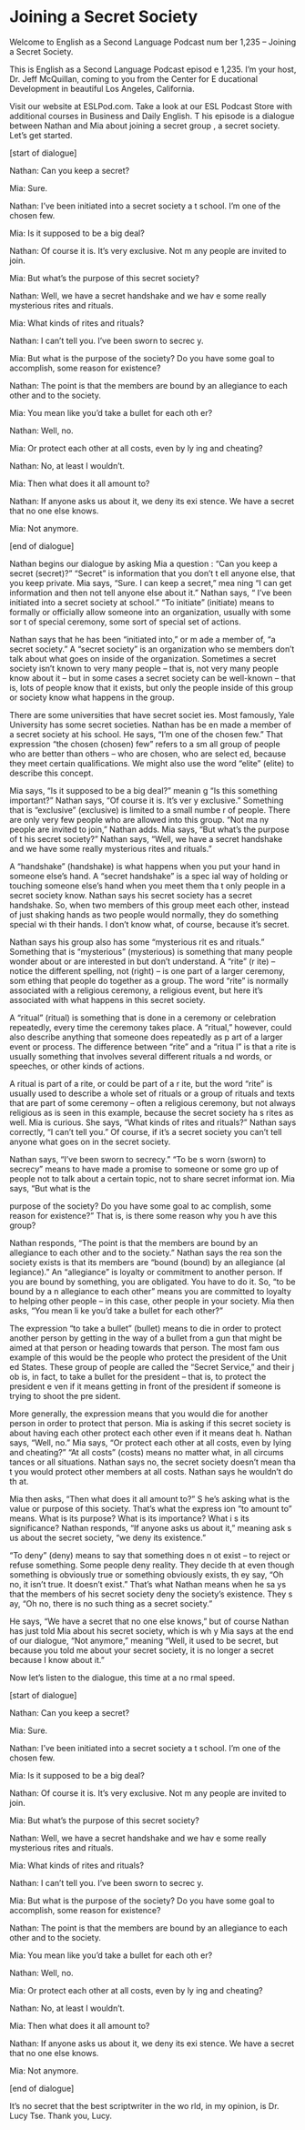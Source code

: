 # Joining a Secret Society

Welcome to English as a Second Language Podcast num ber 1,235 – Joining a Secret Society.

This is English as a Second Language Podcast episod e 1,235. I’m your host, Dr. Jeff McQuillan, coming to you from the Center for E ducational Development in beautiful Los Angeles, California.

Visit our website at ESLPod.com. Take a look at our  ESL Podcast Store with additional courses in Business and Daily English. T his episode is a dialogue between Nathan and Mia about joining a secret group , a secret society. Let’s get started.

[start of dialogue]

Nathan: Can you keep a secret?

Mia: Sure.

Nathan: I’ve been initiated into a secret society a t school. I’m one of the chosen few.

Mia: Is it supposed to be a big deal?

Nathan: Of course it is. It’s very exclusive. Not m any people are invited to join.

Mia: But what’s the purpose of this secret society?

Nathan: Well, we have a secret handshake and we hav e some really mysterious rites and rituals.

Mia: What kinds of rites and rituals?

Nathan: I can’t tell you. I’ve been sworn to secrec y.

Mia: But what is the purpose of the society? Do you  have some goal to accomplish, some reason for existence?

Nathan: The point is that the members are bound by an allegiance to each other and to the society.

Mia: You mean like you’d take a bullet for each oth er?

Nathan: Well, no.

Mia: Or protect each other at all costs, even by ly ing and cheating?

Nathan: No, at least I wouldn’t.

Mia: Then what does it all amount to?

Nathan: If anyone asks us about it, we deny its exi stence. We have a secret that no one else knows.

Mia: Not anymore.

[end of dialogue]

Nathan begins our dialogue by asking Mia a question : “Can you keep a secret (secret)?” “Secret” is information that you don’t t ell anyone else, that you keep private. Mia says, “Sure. I can keep a secret,” mea ning “I can get information and then not tell anyone else about it.” Nathan says, “ I’ve been initiated into a secret society at school.” “To initiate” (initiate) means to formally or officially allow someone into an organization, usually with some sor t of special ceremony, some sort of special set of actions.

Nathan says that he has been “initiated into,” or m ade a member of, “a secret society.” A “secret society” is an organization who se members don’t talk about what goes on inside of the organization. Sometimes a secret society isn’t known to very many people – that is, not very many people  know about it – but in some cases a secret society can be well-known – that is,  lots of people know that it exists, but only the people inside of this group or  society know what happens in the group.

There are some universities that have secret societ ies. Most famously, Yale University has some secret societies. Nathan has be en made a member of a secret society at his school. He says, “I’m one of the chosen few.” That expression “the chosen (chosen) few” refers to a sm all group of people who are better than others – who are chosen, who are select ed, because they meet certain qualifications. We might also use the word “elite” (elite) to describe this concept.

Mia says, “Is it supposed to be a big deal?” meanin g “Is this something important?” Nathan says, “Of course it is. It’s ver y exclusive.” Something that is “exclusive” (exclusive) is limited to a small numbe r of people. There are only very few people who are allowed into this group. “Not ma ny people are invited to join,” Nathan adds. Mia says, “But what’s the purpose of t his secret society?” Nathan says, “Well, we have a secret handshake and we have  some really mysterious rites and rituals.”

A “handshake” (handshake) is what happens when you put your hand in someone else’s hand. A “secret handshake” is a spec ial way of holding or touching someone else’s hand when you meet them tha t only people in a secret society know. Nathan says his secret society has a secret handshake. So, when two members of this group meet each other, instead of just shaking hands as two people would normally, they do something special wi th their hands. I don’t know what, of course, because it’s secret.

Nathan says his group also has some “mysterious rit es and rituals.” Something that is “mysterious” (mysterious) is something that  many people wonder about or are interested in but don’t understand. A “rite” (r ite) – notice the different spelling, not (right) – is one part of a larger ceremony, som ething that people do together as a group. The word “rite” is normally associated with a religious ceremony, a religious event, but here it’s associated with what  happens in this secret society.

A “ritual” (ritual) is something that is done in a ceremony or celebration repeatedly, every time the ceremony takes place. A “ritual,” however, could also describe anything that someone does repeatedly as p art of a larger event or process. The difference between “rite” and a “ritua l” is that a rite is usually something that involves several different rituals a nd words, or speeches, or other kinds of actions.

A ritual is part of a rite, or could be part of a r ite, but the word “rite” is usually used to describe a whole set of rituals or a group of rituals and texts that are part of some ceremony – often a religious ceremony, but not always religious as is seen in this example, because the secret society ha s rites as well. Mia is curious. She says, “What kinds of rites and rituals?” Nathan  says correctly, “I can’t tell you.” Of course, if it’s a secret society you can’t  tell anyone what goes on in the secret society.

Nathan says, “I’ve been sworn to secrecy.” “To be s worn (sworn) to secrecy” means to have made a promise to someone or some gro up of people not to talk about a certain topic, not to share secret informat ion. Mia says, “But what is the

purpose of the society? Do you have some goal to ac complish, some reason for existence?” That is, is there some reason why you h ave this group?

Nathan responds, “The point is that the members are  bound by an allegiance to each other and to the society.” Nathan says the rea son the society exists is that its members are “bound (bound) by an allegiance (al legiance).” An “allegiance” is loyalty or commitment to another person. If you are  bound by something, you are obligated. You have to do it. So, “to be bound by a n allegiance to each other” means you are committed to loyalty to helping other  people – in this case, other people in your society. Mia then asks, “You mean li ke you’d take a bullet for each other?”

The expression “to take a bullet” (bullet) means to  die in order to protect another person by getting in the way of a bullet from a gun  that might be aimed at that person or heading towards that person. The most fam ous example of this would be the people who protect the president of the Unit ed States. These group of people are called the “Secret Service,” and their j ob is, in fact, to take a bullet for the president – that is, to protect the president e ven if it means getting in front of the president if someone is trying to shoot the pre sident.

More generally, the expression means that you would  die for another person in order to protect that person. Mia is asking if this  secret society is about having each other protect each other even if it means deat h. Nathan says, “Well, no.” Mia says, “Or protect each other at all costs, even  by lying and cheating?” “At all costs” (costs) means no matter what, in all circums tances or all situations. Nathan says no, the secret society doesn’t mean tha t you would protect other members at all costs. Nathan says he wouldn’t do th at.

Mia then asks, “Then what does it all amount to?” S he’s asking what is the value or purpose of this society. That’s what the express ion “to amount to” means. What is its purpose? What is its importance? What i s its significance? Nathan responds, “If anyone asks us about it,” meaning ask s us about the secret society, “we deny its existence.”

“To deny” (deny) means to say that something does n ot exist – to reject or refuse something. Some people deny reality. They decide th at even though something is obviously true or something obviously exists, th ey say, “Oh no, it isn’t true. It doesn’t exist.” That’s what Nathan means when he sa ys that the members of his secret society deny the society’s existence. They s ay, “Oh no, there is no such thing as a secret society.”

He says, “We have a secret that no one else knows,”  but of course Nathan has just told Mia about his secret society, which is wh y Mia says at the end of our dialogue, “Not anymore,” meaning “Well, it used to be secret, but because you told me about your secret society, it is no longer a secret because I know about it.”

Now let’s listen to the dialogue, this time at a no rmal speed.

[start of dialogue]

Nathan: Can you keep a secret?

Mia: Sure.

Nathan: I’ve been initiated into a secret society a t school. I’m one of the chosen few.

Mia: Is it supposed to be a big deal?

Nathan: Of course it is. It’s very exclusive. Not m any people are invited to join.

Mia: But what’s the purpose of this secret society?

Nathan: Well, we have a secret handshake and we hav e some really mysterious rites and rituals.

Mia: What kinds of rites and rituals?

Nathan: I can’t tell you. I’ve been sworn to secrec y.

Mia: But what is the purpose of the society? Do you  have some goal to accomplish, some reason for existence?

Nathan: The point is that the members are bound by an allegiance to each other and to the society.

Mia: You mean like you’d take a bullet for each oth er?

Nathan: Well, no.

Mia: Or protect each other at all costs, even by ly ing and cheating?

 Nathan: No, at least I wouldn’t.

Mia: Then what does it all amount to?

Nathan: If anyone asks us about it, we deny its exi stence. We have a secret that no one else knows.

Mia: Not anymore.

[end of dialogue]

It’s no secret that the best scriptwriter in the wo rld, in my opinion, is Dr. Lucy Tse. Thank you, Lucy.



